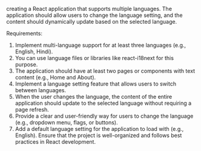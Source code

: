 creating a React application that supports multiple languages. 
The application should allow users to change the language setting, and the content should dynamically update based on the selected language.

Requirements:
1. Implement multi-language support for at least three languages (e.g., English, Hindi). 
2. You can use language files or libraries like react-i18next for this purpose.
3. The application should have at least two pages or components with text content (e.g., Home and About).
4. Implement a language setting feature that allows users to switch between languages.
5. When the user changes the language, the content of the entire application should update to the selected language without requiring a page refresh.
6. Provide a clear and user-friendly way for users to change the language (e.g., dropdown menu, flags, or buttons).
7. Add a default language setting for the application to load with (e.g., English).
Ensure that the project is well-organized and follows best practices in React development.